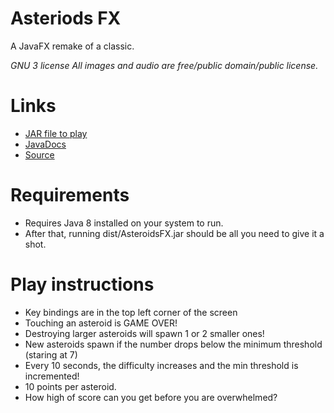 # Asteriods FX
A JavaFX remake of a classic.

*GNU 3 license
All images and audio are free/public domain/public license.*

# Links
* [JAR file to play](dist/AsteroidsFX.jar)
* [JavaDocs](dist/javadocs)
* [Source](src/asteroidsFX)

# Requirements
* Requires Java 8 installed on your system to run. 
* After that, running dist/AsteroidsFX.jar should be all you need to give it a shot.

# Play instructions
* Key bindings are in the top left corner of the screen
* Touching an asteroid is GAME OVER!
* Destroying larger asteroids will spawn 1 or 2 smaller ones!
* New asteroids spawn if the number drops below the minimum threshold (staring at 7)
* Every 10 seconds, the difficulty increases and the min threshold is incremented!
* 10 points per asteroid.
* How high of score can you get before you are overwhelmed?
